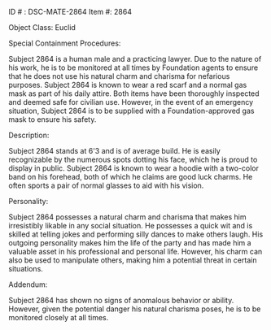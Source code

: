 ID # : DSC-MATE-2864
Item #: 2864

Object Class: Euclid

Special Containment Procedures:

Subject 2864 is a human male and a practicing lawyer. Due to the nature of his work, he is to be monitored at all times by Foundation agents to ensure that he does not use his natural charm and charisma for nefarious purposes. Subject 2864 is known to wear a red scarf and a normal gas mask as part of his daily attire. Both items have been thoroughly inspected and deemed safe for civilian use. However, in the event of an emergency situation, Subject 2864 is to be supplied with a Foundation-approved gas mask to ensure his safety.

Description:

Subject 2864 stands at 6'3 and is of average build. He is easily recognizable by the numerous spots dotting his face, which he is proud to display in public. Subject 2864 is known to wear a hoodie with a two-color band on his forehead, both of which he claims are good luck charms. He often sports a pair of normal glasses to aid with his vision.

Personality:

Subject 2864 possesses a natural charm and charisma that makes him irresistibly likable in any social situation. He possesses a quick wit and is skilled at telling jokes and performing silly dances to make others laugh. His outgoing personality makes him the life of the party and has made him a valuable asset in his professional and personal life. However, his charm can also be used to manipulate others, making him a potential threat in certain situations.

Addendum:

Subject 2864 has shown no signs of anomalous behavior or ability. However, given the potential danger his natural charisma poses, he is to be monitored closely at all times.